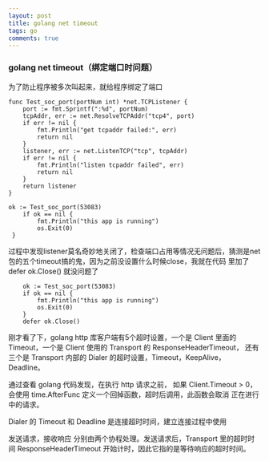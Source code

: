 ```yaml
---
layout: post
title: golang net timeout
tags: go
comments: true
---
```


### golang net timeout（绑定端口时问题）


为了防止程序被多次叫起来，就给程序绑定了端口

```
func Test_soc_port(portNum int) *net.TCPListener {
    port := fmt.Sprintf(":%d", portNum)
    tcpAddr, err := net.ResolveTCPAddr("tcp4", port)
    if err != nil {
        fmt.Println("get tcpaddr failed:", err)
        return nil
    }
    listener, err := net.ListenTCP("tcp", tcpAddr)
    if err != nil {
        fmt.Println("listen tcpaddr failed", err)
        return nil
    }
    return listener
}
```

```
ok := Test_soc_port(53083)
    if ok == nil {
        fmt.Println("this app is running")
        os.Exit(0)
 }
 ```
 
过程中发现listener莫名奇妙地关闭了，检查端口占用等情况无问题后，猜测是net包的五个timeout搞的鬼，因为之前没设置什么时候close，我就在代码
里加了defer ok.Close()  就没问题了

```
    ok := Test_soc_port(53083)
    if ok == nil {
        fmt.Println("this app is running")
        os.Exit(0)
    }
    defer ok.Close()
```
刚才看了下，golang http 库客户端有5个超时设置，一个是 Client 里面的  Timeout，一个是 Client 使用的 Transport 的  ResponseHeaderTimeout，
还有三个是 Transport 内部的 Dialer 的超时设置，Timeout，KeepAlive，Deadline。

通过查看 golang 代码发现，在执行 http 请求之前， 如果 Client.Timeout > 0，会使用 time.AfterFunc 定义一个回掉函数，超时后调用，此函数会取消
正在进行中的请求。

Dialer 的 Timeout 和 Deadline 是连接超时时间，建立连接过程中使用

发送请求，接收响应 分别由两个协程处理。发送请求后，Transport 里的超时时间 ResponseHeaderTimeout 开始计时，因此它指的是等待响应的超时时间。
